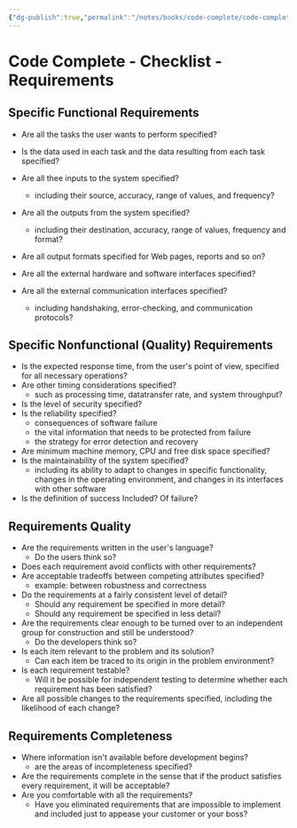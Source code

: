 ```yaml
---
{"dg-publish":true,"permalink":"/notes/books/code-complete/code-complete-checklist-requirements/"}
---
```


# Code Complete - Checklist - Requirements



## Specific Functional Requirements

- Are all the tasks the user wants to perform specified?
- Is the data used in each task and the data resulting from each task specified?
- Are all thee inputs to the system specified?
    - including their source, accuracy, range of values, and frequency?
- Are all the outputs from the system specified?
    - including their destination, accuracy, range of values, frequency and format?
- Are all output formats specified for Web pages, reports and so on?

- Are all the external hardware and software interfaces specified?
- Are all the external communication interfaces specified?
    - including handshaking, error-checking, and communication protocols?

## Specific Nonfunctional (Quality) Requirements

- Is the expected response time, from the user's point of view, specified for all necessary operations?
- Are other timing considerations specified?
    - such as processing time, datatransfer rate, and system throughput?
- Is the level of security specified?
- Is the reliability specified?
    - consequences of software failure
    - the vital information that needs to be protected from failure
    - the strategy for error detection and recovery
- Are minimum machine memory, CPU and free disk space specified?
- Is the maintainability of the system specified?
    - including its ability to adapt to changes in specific functionality, changes in the operating environment, and changes in its interfaces with other software
- Is the definition of success Included? Of failure?


## Requirements Quality

- Are the requirements written in the user's language?
    - Do the users think so?
- Does each requirement avoid conflicts with other requirements?
- Are acceptable tradeoffs between competing attributes specified?
    - example: between robustness and correctness
- Do the requirements at a fairly consistent level of detail?
    - Should any requirement be specified in more detail?
    - Should any requirement be specified in less detail?
- Are the requirements clear enough to be turned over to an independent group for construction and still be understood?
    - Do the developers think so?
- Is each item relevant to the problem and its solution?
    - Can each item be traced to its origin in the problem environment?
- Is each requirement testable?
    - Will it be possible for independent testing to determine whether each requirement has been satisfied?
- Are all possible changes to the requirements specified, including the likelihood of each change?

## Requirements Completeness

- Where information isn't available before development begins?
    - are the areas of incompleteness specified?
- Are the requirements complete in the sense that if the product satisfies every requirement, it will be acceptable?
- Are you comfortable with all the requirements?
    - Have you eliminated requirements that are impossible to implement and included just to appease your customer or your boss?

